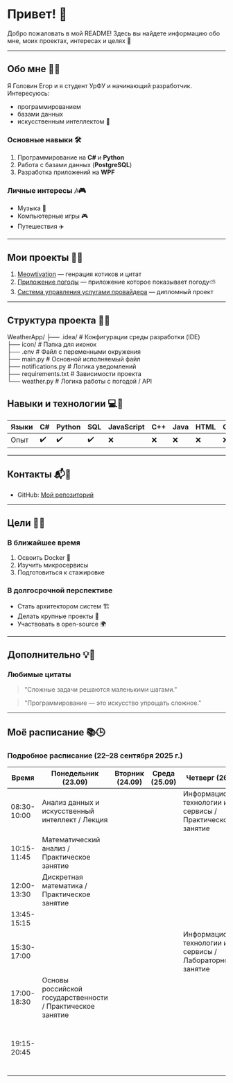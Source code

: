 # Привет! 👋

Добро пожаловать в мой README! Здесь вы найдете информацию обо мне, моих проектах, интересах и целях 🚀

---

## Обо мне 🙂😎
Я Головин Егор и я студент УрФУ и начинающий разработчик. Интересуюсь:
- программированием  
- базами данных  
- искусственным интеллектом 🤖  

### Основные навыки 🛠️
1. Программирование на **C#** и **Python**
2. Работа с базами данных (**PostgreSQL**)
3. Разработка приложений на **WPF**

### Личные интересы 🎶🎮
- Музыка 🎸
- Компьютерные игры 🎮  
- Путешествия ✈️  

---

## Мои проекты 📂✨
1. [Meowtivation](https://github.com/Mas562/meowtivation) — генрация котиков и цитат
2. [Приложение погоды](https://github.com/Mas562/WeatherApp) — приложение которое показывает погоду⛅️
3. [Система управления услугами провайдера](https://github.com/Mas562/WpfApp15) — дипломный проект  

---

## Структура проекта 📁📌

WeatherApp/
├── .idea/                  # Конфигурации среды разработки (IDE)  
├── icon/                   # Папка для иконок  
├── .env                    # Файл с переменными окружения  
├── main.py                 # Основной исполняемый файл  
├── notifications.py        # Логика уведомлений  
├── requirements.txt        # Зависимости проекта  
└── weather.py              # Логика работы с погодой / API  

## Навыки и технологии 💻🔧

| Языки | C# | Python | SQL | JavaScript | C++ | Java | HTML | CSS | PHP | Bash | Go |
|-------|----|--------|-----|------------|-----|------|------|-----|-----|------|----|
| Опыт  | ✔️ | ✔️     | ✔️  | ❌ | ❌  | ❌   | ❌   | ❌  | ❌  | ❌   | ❌ |

---

## Контакты 📬📱

- GitHub: [Мой репозиторий](https://github.com/Mas562)  


---

## Цели 🎯🔥

### В ближайшее время
1. Освоить Docker 🐳  
2. Изучить микросервисы  
3. Подготовиться к стажировке  

### В долгосрочной перспективе
- Стать архитектором систем 🏗️  
- Делать крупные проекты 💼  
- Участвовать в open-source 🌍  

---

## Дополнительно 💡📝

### Любимые цитаты
> "Сложные задачи решаются маленькими шагами."  

> "Программирование — это искусство упрощать сложное."  

---
## Моё расписание 📚🕒

### Подробное расписание (22–28 сентября 2025 г.)

|Время      |Понедельник (23.09)                                       |Вторник (24.09)|Среда (25.09)|Четверг (26.09)                                           |Пятница (27.09)                                                |Суббота (28.09) |
|-----------|----------------------------------------------------------|---------------|-------------|----------------------------------------------------------|---------------------------------------------------------------|----------------|
|08:30-10:00|Анализ данных и искусственный интеллект / Лекция          |               |             |Информационные технологии и сервисы / Практическое занятие|Математический анализ / Практическое занятие                   |Иностранный язык|
|10:15-11:45|Математический анализ / Практическое занятие              |               |             |                                                          |Линейная алгебра / Практическое занятие                        |                |
|12:00-13:30|Дискретная математика / Практическое занятие              |               |             |                                                          |                                                               |                |
|13:45-15:15|                                                          |               |             |                                                          |                                                               |                |
|15:30-17:00|                                                          |               |             |Информационные технологии и сервисы / Лабораторное занятие|                                                               |                |
|17:00-18:30|Основы российской государственности / Практическое занятие|               |             |                                                          |                                                               |                |
|19:15-20:45|                                                          |               |             |                                                          |Алгебра, геометрия и теория дифференциальных уравнений / Лекция|                |
